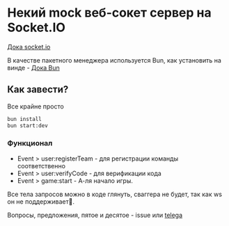 # Некий mock веб-сокет сервер на Socket.IO

[Дока socket.io](https://socket.io/docs/v3/)

В качестве пакетного менеджера используется Bun, как установить на винде - [Дока Bun](https://bun.sh/docs/installation)

## Как завести?

Все крайне просто

```bash
bun install
bun start:dev
```

### Функционал 

- Event > user:registerTeam - для регистрации команды соответственно
- Event > user:verifyCode - для верификации кода
- Event > game:start - А-ля начало игры.

Все тела запросов можно в коде глянуть, сваггера не будет, так как ws он не поддерживает🤡.

Вопросы, предложения, пятое и десятое - issue или [telega](https://t.me/goodnight_left_side)
